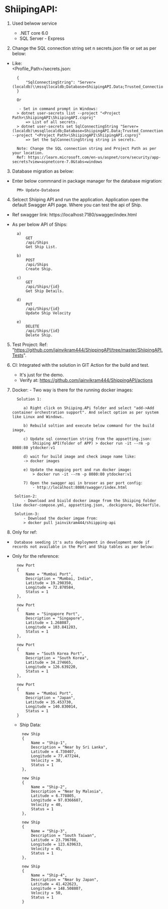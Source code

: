 # ShiipingAPI: 

1) Used belwow service
    - .NET core 6.0
    - SQL Server - Express

2) Change the SQL connection string set n secrets.json file or set as per below:
- Like:  
        <Profile_Path>/secrets.json:

        {
            "SqlConnectingString": "Server=(localdb)\\mssqllocaldb;Database=ShiipingAPI.Data;Trusted_Connection=True;MultipleActiveResultSets=true"
        }

        Or

         - Set in command prompt in Windows:
        > dotnet user-secrets list --project "<Project Path>\ShiipingAPI\ShiipingAPI.csproj"
            => List of all secrets.
        > dotnet user-secrets set SqlConnectingString "Server=(localdb)\mssqllocaldb;Database=ShiipingAPI.Data;Trusted_Connection=True;MultipleActiveResultSets=true" --project "<Project Path>\ShiipingAPI\ShiipingAPI.csproj"
            => Set the SqlConnectingString string in secrets.

        Note: Change the SQL connection string and Project Path as per your location.
        Ref: https://learn.microsoft.com/en-us/aspnet/core/security/app-secrets?view=aspnetcore-7.0&tabs=windows

3) Database migration as below:
- Enter below commnand in package manager for the database migration:

        PM> Update-Database

4) Selcect Shiiping API and run the application. Application open the default Swagger API page.  Where you can test the api of Ship.
- Ref swagger link: https://localhost:7180/swagger/index.html
- As per below API of Ships:

        a)
            GET
            ​/api​/Ships
            Get Ship List.

        b) 
            POST
            ​/api​/Ships
            Create Ship.

        c) 
            GET
            ​/api​/Ships​/{id}
            Get Ship Details.

        d) 
            PUT
            ​/api​/Ships​/{id}
            Update Ship Velocity

        e) 
            DELETE
            ​/api​/Ships​/{id}
            Delete Ship.
        
5) Test Project: Ref:  "https://github.com/jainvikram444/ShippingAPI/tree/master/ShiipingAPI.Tests".

6) CI: Integrated with the solution in GIT Action for the build and test.
    - It's just for the demo.
    - Verify at: https://github.com/jainvikram444/ShippingAPI/actions

7) Docker:
         - Two way is there for the running docker images:

         Solution 1:

            a) Right click on Shiiping.APi folder and select "add->Add container orchestration support". And select option as per system like Linux and Windows. 

            b) Rebuild soltion and execute below command for the build image,

            c) Update sql connection string from the appsetting.json: 
                Shiiping API(folder of APP) > docker run -it --rm -p 8080:80 ytdocker:v1

            d) wait for build image and check image name like:
            -> docker images

            e) Update the mapping port and run docker image:
                > docker run -it --rm -p 8080:80 ytdocker:v1

            7) Open the swagger api in broser as per port config:
                - http://localhost:8080/swagger/index.html

        Soltion-2:
            - Download and biuild docker image from the Shiiping folder like docker-compose.yml, appsetting.json, .dockignore, Dockerfile.

        Solution-3:
            - Download the docker imgae from:
            > docker pull jainvikram444/shiipping-api

8) Only for ref: 
 -      Database seeding it's auto deployment in development mode if records not available in the Port and Ship tables as per below:
- Only for the reference:  

        new Port
        {
            Name = "Mumbai Port",
            Description = "Mumbai, India",
            Latitude = 19.298350,
            Longitude = 72.870584,
            Status = 1
        },

        new Port
        {
            Name = "Singapore Port",
            Description = "Singapore",
            Latitude = 1.268087,
            Longitude = 103.841283,
            Status = 1
        },

        new Port
        {
            Name = "South Korea Port",
            Description = "South Korea",
            Latitude = 34.274665,
            Longitude = 126.639220,
            Status = 1
        },

        new Port
        {
            Name = "Mumbai Port",
            Description = "Japan",
            Latitude = 35.453730,
            Longitude = 140.830014,
            Status = 1
        }

    -  Ship Data:

            new Ship
            {
                Name = "Ship-1",
                Description = "Near by Sri Lanka",
                Latitude = 4.730407,
                Longitude = 77.477244,
                Velocity = 30,
                Status = 1
            },

            new Ship
            {
                Name = "Ship-2",
                Description = "Near by Malasia",
                Latitude = 6.778805,
                Longitude = 97.0366607,
                Velocity = 40,
                Status = 1
            },

            new Ship
            {
                Name = "Ship-3",
                Description = "South Taiwan",
                Latitude = 23.796708,
                Longitude = 123.639633,
                Velocity = 45,
                Status = 1
            },

            new Ship
            {
                Name = "Ship-4",
                Description = "Near by Japan",
                Latitude = 41.422623,
                Longitude = 148.508807,
                Velocity = 50,
                Status = 1
            }
                
        


